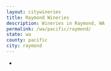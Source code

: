 ```yaml
---
layout: citywineries
title: Raymond Wineries
description: Wineries in Raymond, WA
permalink: /wa/pacific/raymond/
state: wa
county: pacific
city: raymond
---
```

-
